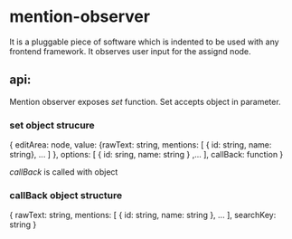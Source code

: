 # mention-observer
It is a pluggable piece of software which is indented to be used with any frontend framework. 
It observes user input for the assignd node.

## api:
Mention observer exposes *set* function. Set accepts object in parameter.

### set object strucure
{
	editArea: node,
	value: {rawText: string, mentions: [ { id: string, name: string}, ... ] },
	options: [ { id: sring, name: string } ,... ],
	callBack: function
}

*callBack* is called with object

### callBack object structure
{
	rawText: string, 
	mentions: [ { id: string, name: string }, ... ],
	searchKey: string
}































































































































